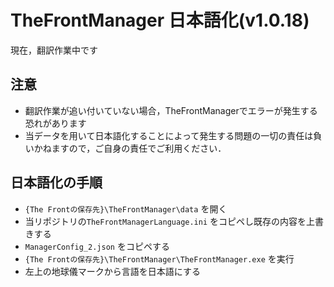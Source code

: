 # TheFrontManager 日本語化(v1.0.18)
現在，翻訳作業中です
## 注意
- 翻訳作業が追い付いていない場合，TheFrontManagerでエラーが発生する恐れがあります
- 当データを用いて日本語化することによって発生する問題の一切の責任は負いかねますので，ご自身の責任でご利用ください．

## 日本語化の手順
- `{The Frontの保存先}\TheFrontManager\data` を開く
- 当リポジトリの`TheFrontManagerLanguage.ini` をコピペし既存の内容を上書きする
- `ManagerConfig_2.json` をコピペする
- `{The Frontの保存先}\TheFrontManager\TheFrontManager.exe` を実行
- 左上の地球儀マークから言語を日本語にする
